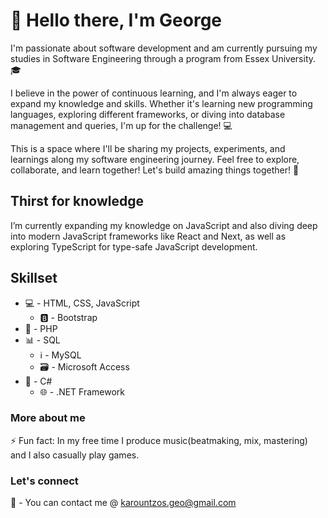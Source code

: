 # 👋 Hello there, I'm George 
I'm passionate about software development and am currently pursuing my studies in Software Engineering through a program from Essex University. 🎓

I believe in the power of continuous learning, and I'm always eager to expand my knowledge and skills. Whether it's learning new programming languages, exploring different frameworks, or diving into database management and queries, I'm up for the challenge! 💻

This is a space where I'll be sharing my projects, experiments, and learnings along my software engineering journey. Feel free to explore, collaborate, and learn together! Let's build amazing things together! 🚀

## Thirst for knowledge
I’m currently expanding my knowledge on JavaScript and also diving deep into modern JavaScript frameworks like React and Next, as well as exploring TypeScript for type-safe JavaScript development. 

## Skillset
* 💻 - HTML, CSS, JavaScript
  * 🅱️ - Bootstrap
* 🐘 - PHP
* 📊 - SQL
  * ℹ️ - MySQL
  * 🗃️ - Microsoft Access
* 🔵 - C#
  * 🌐 - .NET Framework

### More about me
⚡ Fun fact: In my free time I produce music(beatmaking, mix, mastering) and I also casually play games.

### Let's connect
📩 - You can contact me @ karountzos.geo@gmail.com
